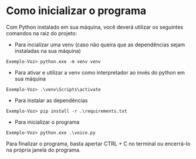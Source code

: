 # Como inicializar o programa

Com Python instalado em sua máquina, você deverá utilizar os seguintes comandos na raiz do projeto:
 
- Para incializar uma venv (caso não queira que as dependências sejam instaladas na sua máquina)
```
Exemplo-Voz> python.exe -m venv venv
```

- Para ativar e utilizar a venv como interpretador ao invés do python em sua máquina
```
Exemplo-Voz> .\venv\Scripts\activate
```

- Para instalar as dependências
```
Exemplo-Voz> pip install -r .\requirements.txt
```

- Para inicializar o programa
```
Exemplo-Voz> python.exe .\voice.py
```

Para finalizar o programa, basta apertar CTRL + C no terminal ou encerrá-lo na própria janela do programa.